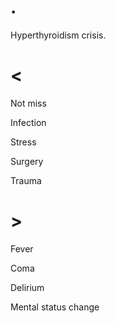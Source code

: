 # .

Hyperthyroidism crisis.

# <

Not miss

Infection

Stress

Surgery

Trauma

# >

Fever

Coma

Delirium

Mental status change
